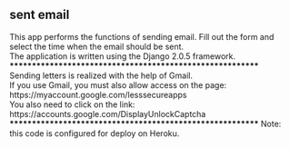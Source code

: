 <h2>sent email</h2>
This app performs the functions of sending email. Fill out the form and select the time when the email should be sent. <br>
The application is written using the Django 2.0.5 framework. <br>
<b>********************************************************</b><br>
Sending letters is realized with the help of Gmail. <br>
If you use Gmail, you must also allow access on the page: https://myaccount.google.com/lesssecureapps <br>
You also need to click on the link: https://accounts.google.com/DisplayUnlockCaptcha <br>
<b>********************************************************</b>
Note: this code is configured for deploy on Heroku. 
